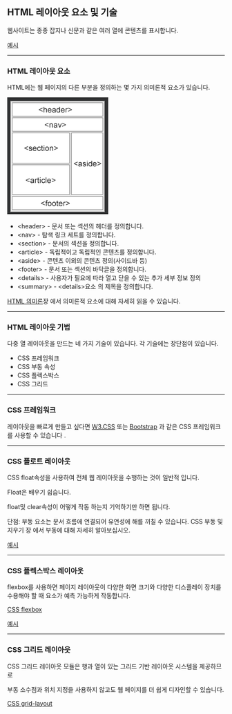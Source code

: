 ## HTML 레이아웃 요소 및 기술
웹사이트는 종종 잡지나 신문과 같은 여러 열에 콘텐츠를 표시합니다.

[예시](./W3_HTML_day22-1.html)

***
### HTML 레이아웃 요소
HTML에는 웹 페이지의 다른 부분을 정의하는 몇 가지 의미론적 요소가 있습니다.

<img src='./img/layout.png'>

- \<header> - 문서 또는 섹션의 헤더를 정의합니다.
- \<nav> - 탐색 링크 세트를 정의합니다.
- \<section> - 문서의 섹션을 정의합니다.
- \<article> - 독립적이고 독립적인 콘텐츠를 정의합니다.
- \<aside> - 콘텐츠 이외의 콘텐츠 정의(사이드바 등)
- \<footer> - 문서 또는 섹션의 바닥글을 정의합니다.
- \<details> - 사용자가 필요에 따라 열고 닫을 수 있는 추가 세부 정보 정의
- \<summary> - \<details>요소 의 제목을 정의합니다.

[HTML 의미론](https://www.w3schools.com/html/html5_semantic_elements.asp)장 에서 의미론적 요소에 대해 자세히 읽을 수 있습니다.

***
### HTML 레이아웃 기법
다중 열 레이아웃을 만드는 네 가지 기술이 있습니다. 각 기술에는 장단점이 있습니다.

- CSS 프레임워크
- CSS 부동 속성
- CSS 플렉스박스
- CSS 그리드

***
### CSS 프레임워크
레이아웃을 빠르게 만들고 싶다면 [W3.CSS](https://www.w3schools.com/w3css/default.asp) 또는 [Bootstrap](https://www.w3schools.com/bootstrap/default.asp) 과 같은 CSS 프레임워크를 사용할 수 있습니다 .

***
### CSS 플로트 레이아웃
CSS float속성을 사용하여 전체 웹 레이아웃을 수행하는 것이 일반적 입니다.

Float은 배우기 쉽습니다.
 
float및 clear속성이 어떻게 작동 하는지 기억하기만 하면 됩니다.
  
단점: 부동 요소는 문서 흐름에 연결되어 유연성에 해를 끼칠 수 있습니다. 
CSS 부동 및 지우기 장 에서 부동에 대해 자세히 알아보십시오.

[예시](./W3_HTML_day22-2.html)

***
### CSS 플렉스박스 레이아웃
flexbox를 사용하면 페이지 레이아웃이 다양한 화면 크기와 다양한 디스플레이 장치를 수용해야 할 때 요소가 예측 가능하게 작동합니다.

[CSS flexbox](https://www.w3schools.com/css/css3_flexbox.asp)

[예시](./W3_HTML_day22-3.html)

***
### CSS 그리드 레이아웃
CSS 그리드 레이아웃 모듈은 행과 열이 있는 그리드 기반 레이아웃 시스템을 제공하므로

부동 소수점과 위치 지정을 사용하지 않고도 웹 페이지를 더 쉽게 디자인할 수 있습니다.

[CSS grid-layout](https://www.w3schools.com/css/css_rwd_grid.asp)